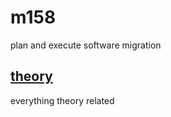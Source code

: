 # m158
 plan and execute software migration

## [theory](theory/readme.md)
everything theory related
